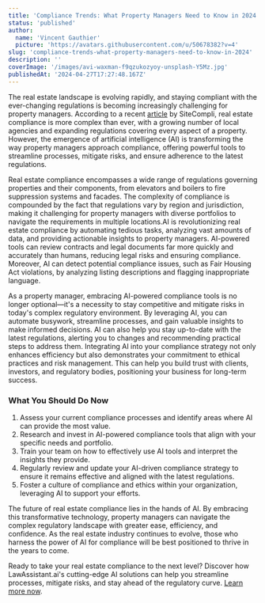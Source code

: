 ```yaml
---
title: 'Compliance Trends: What Property Managers Need to Know in 2024'
status: 'published'
author:
  name: 'Vincent Gauthier'
  picture: 'https://avatars.githubusercontent.com/u/50678382?v=4'
slug: 'compliance-trends-what-property-managers-need-to-know-in-2024'
description: ''
coverImage: '/images/avi-waxman-f9qzukozyoy-unsplash-Y5Mz.jpg'
publishedAt: '2024-04-27T17:27:48.167Z'
---
```


The real estate landscape is evolving rapidly, and staying compliant with the ever-changing regulations is becoming increasingly challenging for property managers. According to a recent [article](https://sitecompli.com/blog/what-is-real-estate-compliance/) by SiteCompli, real estate compliance is more complex than ever, with a growing number of local agencies and expanding regulations covering every aspect of a property. However, the emergence of artificial intelligence (AI) is transforming the way property managers approach compliance, offering powerful tools to streamline processes, mitigate risks, and ensure adherence to the latest regulations.

Real estate compliance encompasses a wide range of regulations governing properties and their components, from elevators and boilers to fire suppression systems and facades. The complexity of compliance is compounded by the fact that regulations vary by region and jurisdiction, making it challenging for property managers with diverse portfolios to navigate the requirements in multiple locations.AI is revolutionizing real estate compliance by automating tedious tasks, analyzing vast amounts of data, and providing actionable insights to property managers. AI-powered tools can review contracts and legal documents far more quickly and accurately than humans, reducing legal risks and ensuring compliance. Moreover, AI can detect potential compliance issues, such as Fair Housing Act violations, by analyzing listing descriptions and flagging inappropriate language.

As a property manager, embracing AI-powered compliance tools is no longer optional—it's a necessity to stay competitive and mitigate risks in today's complex regulatory environment. By leveraging AI, you can automate busywork, streamline processes, and gain valuable insights to make informed decisions. AI can also help you stay up-to-date with the latest regulations, alerting you to changes and recommending practical steps to address them. Integrating AI into your compliance strategy not only enhances efficiency but also demonstrates your commitment to ethical practices and risk management. This can help you build trust with clients, investors, and regulatory bodies, positioning your business for long-term success.

### **What You Should Do Now**

1. Assess your current compliance processes and identify areas where AI can provide the most value.
2. Research and invest in AI-powered compliance tools that align with your specific needs and portfolio.
3. Train your team on how to effectively use AI tools and interpret the insights they provide.
4. Regularly review and update your AI-driven compliance strategy to ensure it remains effective and aligned with the latest regulations.
5. Foster a culture of compliance and ethics within your organization, leveraging AI to support your efforts.

The future of real estate compliance lies in the hands of AI. By embracing this transformative technology, property managers can navigate the complex regulatory landscape with greater ease, efficiency, and confidence. As the real estate industry continues to evolve, those who harness the power of AI for compliance will be best positioned to thrive in the years to come.

Ready to take your real estate compliance to the next level? Discover how LawAssistant.ai's cutting-edge AI solutions can help you streamline processes, mitigate risks, and stay ahead of the regulatory curve. [Learn more now](https://lawassistant.ai/).